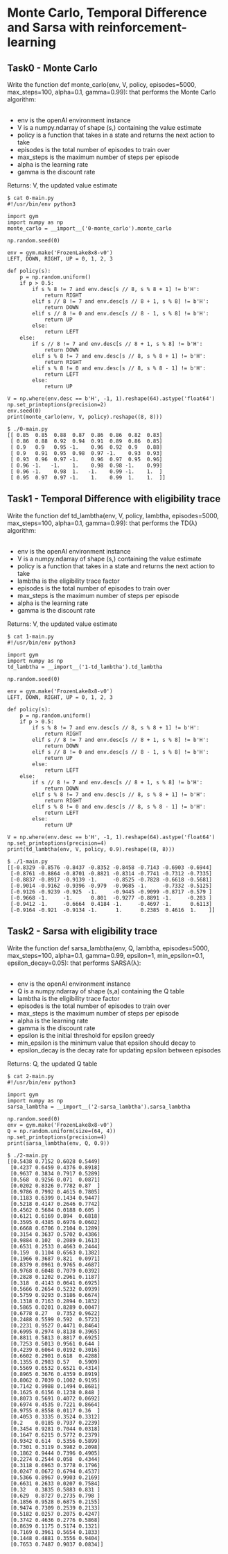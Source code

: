 # Monte Carlo, Temporal Difference and Sarsa with reinforcement-learning

## Task0 - Monte Carlo
Write the function def monte_carlo(env, V, policy, episodes=5000, max_steps=100, alpha=0.1, gamma=0.99): that performs the Monte Carlo algorithm:<br>
<br>
* env is the openAI environment instance
* V is a numpy.ndarray of shape (s,) containing the value estimate
* policy is a function that takes in a state and returns the next action to take
* episodes is the total number of episodes to train over
* max_steps is the maximum number of steps per episode
* alpha is the learning rate
* gamma is the discount rate

Returns: V, the updated value estimate

```
$ cat 0-main.py
#!/usr/bin/env python3

import gym
import numpy as np
monte_carlo = __import__('0-monte_carlo').monte_carlo

np.random.seed(0)

env = gym.make('FrozenLake8x8-v0')
LEFT, DOWN, RIGHT, UP = 0, 1, 2, 3

def policy(s):
    p = np.random.uniform()
    if p > 0.5:
        if s % 8 != 7 and env.desc[s // 8, s % 8 + 1] != b'H':
            return RIGHT
        elif s // 8 != 7 and env.desc[s // 8 + 1, s % 8] != b'H':
            return DOWN
        elif s // 8 != 0 and env.desc[s // 8 - 1, s % 8] != b'H':
            return UP
        else:
            return LEFT
    else:
        if s // 8 != 7 and env.desc[s // 8 + 1, s % 8] != b'H':
            return DOWN
        elif s % 8 != 7 and env.desc[s // 8, s % 8 + 1] != b'H':
            return RIGHT
        elif s % 8 != 0 and env.desc[s // 8, s % 8 - 1] != b'H':
            return LEFT
        else:
            return UP

V = np.where(env.desc == b'H', -1, 1).reshape(64).astype('float64') 
np.set_printoptions(precision=2)
env.seed(0)
print(monte_carlo(env, V, policy).reshape((8, 8)))

$ ./0-main.py
[[ 0.85  0.85  0.88  0.87  0.86  0.86  0.82  0.83]
 [ 0.86  0.88  0.92  0.94  0.91  0.89  0.86  0.85]
 [ 0.9   0.9   0.95 -1.    0.96  0.92  0.9   0.88]
 [ 0.9   0.91  0.95  0.98  0.97 -1.    0.93  0.93]
 [ 0.93  0.96  0.97 -1.    0.96  0.97  0.95  0.96]
 [ 0.96 -1.   -1.    1.    0.98  0.98 -1.    0.99]
 [ 0.96 -1.    0.98  1.   -1.    0.99 -1.    1.  ]
 [ 0.95  0.97  0.97 -1.    1.    0.99  1.    1.  ]]
```

## Task1 - Temporal Difference with eligibility trace
Write the function def td_lambtha(env, V, policy, lambtha, episodes=5000, max_steps=100, alpha=0.1, gamma=0.99): that performs the TD(λ) algorithm:<br>
<br>
* env is the openAI environment instance
* V is a numpy.ndarray of shape (s,) containing the value estimate
* policy is a function that takes in a state and returns the next action to take
* lambtha is the eligibility trace factor
* episodes is the total number of episodes to train over
* max_steps is the maximum number of steps per episode
* alpha is the learning rate
* gamma is the discount rate

Returns: V, the updated value estimate

```
$ cat 1-main.py
#!/usr/bin/env python3

import gym
import numpy as np
td_lambtha = __import__('1-td_lambtha').td_lambtha

np.random.seed(0)

env = gym.make('FrozenLake8x8-v0')
LEFT, DOWN, RIGHT, UP = 0, 1, 2, 3

def policy(s):
    p = np.random.uniform()
    if p > 0.5:
        if s % 8 != 7 and env.desc[s // 8, s % 8 + 1] != b'H':
            return RIGHT
        elif s // 8 != 7 and env.desc[s // 8 + 1, s % 8] != b'H':
            return DOWN
        elif s // 8 != 0 and env.desc[s // 8 - 1, s % 8] != b'H':
            return UP
        else:
            return LEFT
    else:
        if s // 8 != 7 and env.desc[s // 8 + 1, s % 8] != b'H':
            return DOWN
        elif s % 8 != 7 and env.desc[s // 8, s % 8 + 1] != b'H':
            return RIGHT
        elif s % 8 != 0 and env.desc[s // 8, s % 8 - 1] != b'H':
            return LEFT
        else:
            return UP

V = np.where(env.desc == b'H', -1, 1).reshape(64).astype('float64') 
np.set_printoptions(precision=4)
print(td_lambtha(env, V, policy, 0.9).reshape((8, 8)))

$ ./1-main.py
[[-0.8329 -0.8576 -0.8437 -0.8352 -0.8458 -0.7143 -0.6903 -0.6944]
 [-0.8761 -0.8864 -0.8701 -0.8821 -0.8314 -0.7741 -0.7312 -0.7335]
 [-0.8837 -0.8917 -0.9139 -1.     -0.8525 -0.7828 -0.6618 -0.5681]
 [-0.9014 -0.9162 -0.9396 -0.979  -0.9685 -1.     -0.7332 -0.5125]
 [-0.9126 -0.9239 -0.925  -1.     -0.9445 -0.9099 -0.8717 -0.579 ]
 [-0.9668 -1.     -1.      0.801  -0.9277 -0.8891 -1.     -0.283 ]
 [-0.9412 -1.     -0.6664  0.4184 -1.     -0.4697 -1.      0.6113]
 [-0.9164 -0.921  -0.9134 -1.      1.      0.2385  0.4616  1.    ]]
```

## Task2 - Sarsa with eligibility trace
Write the function def sarsa_lambtha(env, Q, lambtha, episodes=5000, max_steps=100, alpha=0.1, gamma=0.99, epsilon=1, min_epsilon=0.1, epsilon_decay=0.05): that performs SARSA(λ):<br>
<br>
* env is the openAI environment instance
* Q is a numpy.ndarray of shape (s,a) containing the Q table
* lambtha is the eligibility trace factor
* episodes is the total number of episodes to train over
* max_steps is the maximum number of steps per episode
* alpha is the learning rate
* gamma is the discount rate
* epsilon is the initial threshold for epsilon greedy
* min_epsilon is the minimum value that epsilon should decay to
* epsilon_decay is the decay rate for updating epsilon between episodes

Returns: Q, the updated Q table

```
$ cat 2-main.py
#!/usr/bin/env python3

import gym
import numpy as np
sarsa_lambtha = __import__('2-sarsa_lambtha').sarsa_lambtha

np.random.seed(0)
env = gym.make('FrozenLake8x8-v0')
Q = np.random.uniform(size=(64, 4))
np.set_printoptions(precision=4)
print(sarsa_lambtha(env, Q, 0.9))

$ ./2-main.py
[[0.5438 0.7152 0.6028 0.5449]
 [0.4237 0.6459 0.4376 0.8918]
 [0.9637 0.3834 0.7917 0.5289]
 [0.568  0.9256 0.071  0.0871]
 [0.0202 0.8326 0.7782 0.87  ]
 [0.9786 0.7992 0.4615 0.7805]
 [0.1183 0.6399 0.1434 0.9447]
 [0.5218 0.4147 0.2646 0.7742]
 [0.4562 0.5684 0.0188 0.605 ]
 [0.6121 0.6169 0.894  0.6818]
 [0.3595 0.4385 0.6976 0.0602]
 [0.6668 0.6706 0.2104 0.1289]
 [0.3154 0.3637 0.5702 0.4386]
 [0.9884 0.102  0.2089 0.1613]
 [0.6531 0.2533 0.4663 0.2444]
 [0.159  0.1104 0.6563 0.1382]
 [0.1966 0.3687 0.821  0.0971]
 [0.8379 0.0961 0.9765 0.4687]
 [0.9768 0.6048 0.7079 0.0392]
 [0.2828 0.1202 0.2961 0.1187]
 [0.318  0.4143 0.0641 0.6925]
 [0.5666 0.2654 0.5232 0.0939]
 [0.5759 0.9293 0.3186 0.6674]
 [0.1318 0.7163 0.2894 0.1832]
 [0.5865 0.0201 0.8289 0.0047]
 [0.6778 0.27   0.7352 0.9622]
 [0.2488 0.5599 0.592  0.5723]
 [0.2231 0.9527 0.4471 0.8464]
 [0.6995 0.2974 0.8138 0.3965]
 [0.8811 0.5813 0.8817 0.6925]
 [0.7253 0.5013 0.9561 0.644 ]
 [0.4239 0.6064 0.0192 0.3016]
 [0.6602 0.2901 0.618  0.4288]
 [0.1355 0.2983 0.57   0.5909]
 [0.5569 0.6532 0.6521 0.4314]
 [0.8965 0.3676 0.4359 0.8919]
 [0.8062 0.7039 0.1002 0.9195]
 [0.7142 0.9988 0.1494 0.8681]
 [0.1625 0.6156 0.1238 0.848 ]
 [0.8073 0.5691 0.4072 0.0692]
 [0.6974 0.4535 0.7221 0.8664]
 [0.9755 0.8558 0.0117 0.36  ]
 [0.4053 0.3335 0.3524 0.3312]
 [0.2    0.0185 0.7937 0.2239]
 [0.3454 0.9281 0.7044 0.0318]
 [0.1647 0.6215 0.5772 0.2379]
 [0.9342 0.614  0.5356 0.5899]
 [0.7301 0.3119 0.3982 0.2098]
 [0.1862 0.9444 0.7396 0.4905]
 [0.2274 0.2544 0.058  0.4344]
 [0.3118 0.6963 0.3778 0.1796]
 [0.0247 0.0672 0.6794 0.4537]
 [0.5366 0.8967 0.9903 0.2169]
 [0.6631 0.2633 0.0207 0.7584]
 [0.32   0.3835 0.5883 0.831 ]
 [0.629  0.8727 0.2735 0.798 ]
 [0.1856 0.9528 0.6875 0.2155]
 [0.9474 0.7309 0.2539 0.2133]
 [0.5182 0.0257 0.2075 0.4247]
 [0.3742 0.4636 0.2776 0.5868]
 [0.8639 0.1175 0.5174 0.1321]
 [0.7169 0.3961 0.5654 0.1833]
 [0.1448 0.4881 0.3556 0.9404]
 [0.7653 0.7487 0.9037 0.0834]]
```
